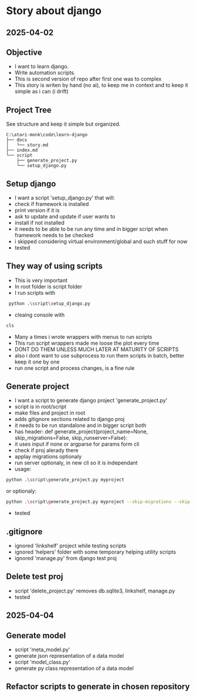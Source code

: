 # Story about django

## 2025-04-02

## Objective

- I want to learn django.
- Write automation scripts.
- This is second version of repo after first one was to complex
- This story is writen by hand (no ai), to keep me in context and to keep it simple as i can (i drift)

## Project Tree

See structure and keep it simple but organized.

```plaintext
C:\atari-monk\code\learn-django
├── docs
│   └── story.md
├── index.md
└── script
    ├── generate_project.py
    └── setup_django.py
```

## Setup django

- I want a script 'setup_django.py' that will:
- check if framework is installed
- print version if it is
- ask to update and update if user wants to
- install if not installed
- it needs to be able to be run any time and in bigger script when framework needs to be checked
- i skipped considering virtual environment/global and such stuff for now
- tested

## They way of using scripts

- This is very important
- In root folder is script folder
- I run scripts with

```sh
 python .\script\setup_django.py
```

- cleaing console with

```sh
cls
```

- Many a times i wrote wrappers with menus to run scripts
- This run script wrappers made me loose the plot every time
- DONT DO THEM UNLESS MUCH LATER AT MATURITY OF SCRIPTS
- also i dont want to use subprocess to run them scripts in batch, better keep it one by one
- run one script and process changes, is a fine rule

## Generate project

- I want a script to generate django project 'generate_project.py'
- script is in root/script
- make files and project in root
- adds gitignore sections related to django proj
- it needs to be run standalone and in bigger script both
- has header: def generate_project(project_name=None, skip_migrations=False, skip_runserver=False):
- it uses input if none or argparse for params form cli
- check if proj alerady there
- applay migrations optionaly
- run server optionaly, in new cli so it is independant
- usage:

```sh
python .\script\generate_project.py myproject
```

or optionaly:

```sh
python .\script\generate_project.py myproject --skip-migrations --skip-runserver
```

- tested

## .gitignore

- ignored 'linkshelf' project while testing scripts
- ignored 'helpers' folder with some temporary helping utility scripts
- ignored 'manage.py' from django test proj

## Delete test proj

- script 'delete_project.py' removes db.sqlite3, linkshelf, manage.py
- tested

## 2025-04-04

## Generate model

- script 'meta_model.py'
- generate json representation of a data model
- script 'model_class.py'
- generate py class representation of a data model

## Refactor scripts to generate in chosen repository
